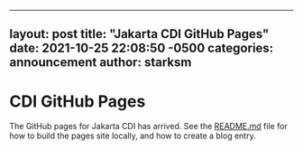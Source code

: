 <!--
    Copyright (c) 2021 Red Hat, Inc. and others
    
    This program and the accompanying materials are made available under the
    Apache Software License 2.0 which is available at:
    https://www.apache.org/licenses/LICENSE-2.0.
    
    SPDX-License-Identifier: Apache-2.0
-->
---
layout: post
title:  "Jakarta CDI GitHub Pages"
date:   2021-10-25 22:08:50 -0500
categories: announcement
author: starksm
---

# CDI GitHub Pages

The GitHub pages for Jakarta CDI has arrived. See the [README.md](https://github.com/eclipse-ee4j/cdi/tree/master/docs/README.md) file for how to build the pages site locally, and how to create a blog entry.